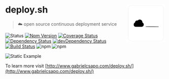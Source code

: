 # deploy.sh <img align="right" src="docs/logo.png" width="120">

> ☁️ open source continuous deployment service

![Status](https://img.shields.io/badge/release-beta-orange.svg)
[![Npm Version](https://img.shields.io/npm/v/deploy.sh.svg)](https://www.npmjs.com/package/deploy.sh)
[![Coverage Status](https://lcov-server.gabrielcsapo.com/badge/github%2Ecom/gabrielcsapo/deploy.sh.svg)](https://lcov-server.gabrielcsapo.com/coverage/github%2Ecom/gabrielcsapo/deploy.sh)
[![Dependency Status](https://starbuck.gabrielcsapo.com/badge/github/gabrielcsapo/deploy.sh/status.svg)](https://starbuck.gabrielcsapo.com/github/gabrielcsapo/deploy.sh)
[![devDependency Status](https://starbuck.gabrielcsapo.com/badge/github/gabrielcsapo/deploy.sh/dev-status.svg)](https://starbuck.gabrielcsapo.com/github/gabrielcsapo/deploy.sh#info=devDependencies)
[![Build Status](https://travis-ci.org/gabrielcsapo/deploy.sh.svg?branch=master)](https://travis-ci.org/gabrielcsapo/deploy.sh)
![npm](https://img.shields.io/npm/dt/deploy.sh.svg)
![npm](https://img.shields.io/npm/dm/deploy.sh.svg)

![Static Example](https://github.com/gabrielcsapo/deploy.sh/blob/master/docs/example-static.gif?raw=true)

To learn more visit [http://www.gabrielcsapo.com/deploy.sh/](http://www.gabrielcsapo.com/deploy.sh/)
